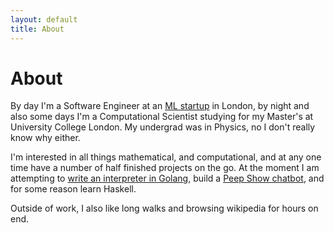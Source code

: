 ```yaml
---
layout: default
title: About
---
```

# About

By day I'm a Software Engineer at an [ML startup](https://cytora.com) in London, 
by night and also some days I'm a Computational Scientist studying for
my Master's at University College London. My undergrad was in Physics, 
no I don't really know why either.

I'm interested in all things mathematical, and computational, and at any
one time have a number of half finished projects on the go. At the moment
I am attempting to [write an interpreter in Golang](https://github.com/skailasa/monkey),
build a [Peep Show chatbot](https://github.com/skailasa/pejnet), and for
some reason learn Haskell.

Outside of work, I also like long walks and browsing wikipedia for hours on end.
